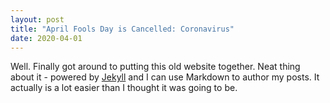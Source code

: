 ```yaml
---
layout: post
title: "April Fools Day is Cancelled: Coronavirus"
date: 2020-04-01
---
```


Well. Finally got around to putting this old website together. Neat thing about it - powered by [Jekyll](http://jekyllrb.com) and I can use Markdown to author my posts. It actually is a lot easier than I thought it was going to be.
